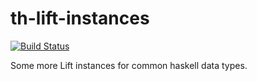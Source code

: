th-lift-instances
====================

[![Build Status](https://secure.travis-ci.org/bennofs/th-lift-instances.png?branch=master)](http://travis-ci.org/bennofs/th-lift-instances)

Some more Lift instances for common haskell data types.

